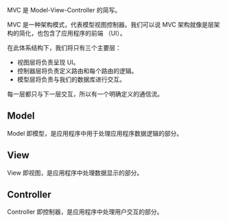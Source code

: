 MVC 是 Model-View-Controller 的简写。

MVC 是一种架构模式，代表模型视图控制器。我们可以说 MVC 架构就像是层架构的简化，也包含了应用程序的前端 （UI）。


在此体系结构下，我们将只有三个主要层：

* 视图层将负责呈现 UI。
* 控制器层将负责定义路由和每个路由的逻辑。
* 模型层将负责与我们的数据库进行交互。

每一层都只与下一层交互，所以有一个明确定义的通信流。

## Model

Model 即模型，是应用程序中用于处理应用程序数据逻辑的部分。

## View

View 即视图，是应用程序中处理数据显示的部分。

## Controller

Controller 即控制器，是应用程序中处理用户交互的部分。